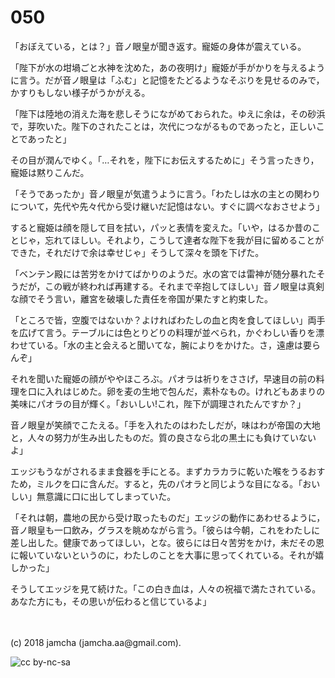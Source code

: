 

# 050

「おぼえている，とは？」音ノ眼皇が聞き返す。寵姫の身体が震えている。  

「陛下が水の坩堝ごと水神を沈めた，あの夜明け」寵姫が手がかりを与えるように言う。だが音ノ眼皇は「ふむ」と記憶をたどるようなそぶりを見せるのみで，かすりもしない様子がうかがえる。  

「陛下は陸地の消えた海を悲しそうにながめておられた。ゆえに余は，その砂浜で，芽吹いた。陛下のされたことは，次代につながるものであったと，正しいことであったと」  

その目が潤んでゆく。「…それを，陛下にお伝えするために」そう言ったきり，寵姫は黙りこんだ。  

「そうであったか」音ノ眼皇が気遣うように言う。「わたしは水の主との関わりについて，先代や先々代から受け継いだ記憶はない。すぐに調べなおさせよう」  

すると寵姫は顔を隠して目を拭い，パッと表情を変えた。「いや，はるか昔のことじゃ，忘れてほしい。それより，こうして達者な陛下を我が目に留めることができた，それだけで余は幸せじゃ」そうして深々を頭を下げた。  

「ベンテン殿には苦労をかけてばかりのようだ。水の宮では雷神が随分暴れたそうだが，この戦が終われば再建する。それまで辛抱してほしい」音ノ眼皇は真剣な顔でそう言い，離宮を破壊した責任を帝国が果たすと約束した。  

「ところで皆，空腹ではないか？よければわたしの血と肉を食してほしい」両手を広げて言う。テーブルには色とりどりの料理が並べられ，かぐわしい香りを漂わせている。「水の主と会えると聞いてな，腕によりをかけた。さ，遠慮は要らんぞ」  

それを聞いた寵姫の顔がややほころぶ。パオラは祈りをささげ，早速目の前の料理を口に入れはじめた。卵を麦の生地で包んだ，素朴なもの。けれどもあまりの美味にパオラの目が輝く。「おいしい!これ，陛下が調理されたんですか？」  

音ノ眼皇が笑顔でこたえる。「手を入れたのはわたしだが，味はわが帝国の大地と，人々の努力が生み出したものだ。質の良さなら北の黒土にも負けていないよ」  

エッジもうながされるまま食器を手にとる。まずカラカラに乾いた喉をうるおすため，ミルクを口に含んだ。すると，先のパオラと同じような目になる。「おいしい」無意識に口に出してしまっていた。  

「それは朝，農地の民から受け取ったものだ」エッジの動作にあわせるように，音ノ眼皇も一口飲み，グラスを眺めながら言う。「彼らは今朝，これをわたしに差し出した。健康であってほしい，とな。彼らには日々苦労をかけ，未だその恩に報いていないというのに，わたしのことを大事に思ってくれている。それが嬉しかった」  

そうしてエッジを見て続けた。「この白き血は，人々の祝福で満たされている。あなた方にも，その思いが伝わると信じているよ」  

<br>  
<br>  
(c) 2018 jamcha (jamcha.aa@gmail.com).  

![cc by-nc-sa](https://i.creativecommons.org/l/by-nc-sa/4.0/88x31.png)  

